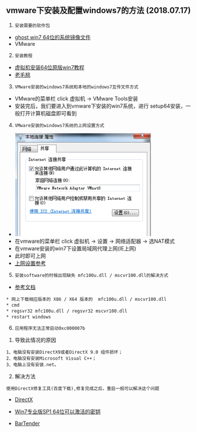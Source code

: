 ## vmware下安装及配置windows7的方法 (2018.07.17)
1. `安装需要的软件包`
* [ghost win7 64位的系统镜像文件](http://win7.ppsrc.cn/index.html?para=2)
* VMware

2. `安装教程`
* [虚拟机安装64位原版win7教程](https://jingyan.baidu.com/article/da1091fb352983027949d64b.html)
* [老毛桃](http://laomaotao.ecnub.pw/upzwin7.html)

3. `VMware安装的windows7系统和本地的windows7互传文件方式`
* VMware的菜单栏 click 虚拟机 -> VMware Tools安装
* 安装完后，我们要进入到vmware下安装的win7系统，进行 setup64安装，一般打开计算机磁盘即可看到

4. `VMware安装的windows7系统的上网设置方式`
* ![本地连接属性共享设置](https://github.com/GalenDeng/linux/blob/master/vmware下安装win7及配置/本地连接属性共享设置.PNG)
* 在vmware的菜单栏 click 虚拟机 -> 设置 -> 网络适配器 -> 选NAT模式
* 在vmware安装的win7下设置局域网代理上网(IE上网)
* 此时即可上网
* [上网设置参考](https://jingyan.baidu.com/article/48b37f8d68b4ef1a646488f1.html)

5. `安装software的时候出现缺失 mfc100u.dll / mscvr100.dll的解决方式`
* [参考文档](https://jingyan.baidu.com/article/f79b7cb3412c549144023e15.html)
```
* 网上下载相应版本的 X86 / X64 版本的  mfc100u.dll / mscvr100.dll
* cmd
* regsvr32 mfc100u.dll / regsvr32 mscvr100.dll
* restart windows
```

6. `应用程序无法正常启动0xc000007b`
1) 导致此情况的原因
```
1、电脑没有安装DirectX9或者DirectX 9.0 组件损坏；
2、电脑没有安装Microsoft Visual C++；
3、电脑上没有安装.net。
```
2) 解决方法
```
使用DirectX修复工具(百度下载),修复完成之后，重启一般可以解决这个问题
```
* [DirectX](http://www.xitongzhijia.net/soft/24834.html)

* [Win7专业版SP1 64位可以激活的密钥](https://wenda.so.com/q/1456159576726349?src=150)

* [BarTender](http://xiazai.bartender.cc/trail/Bartender_Trial_x64.exe )